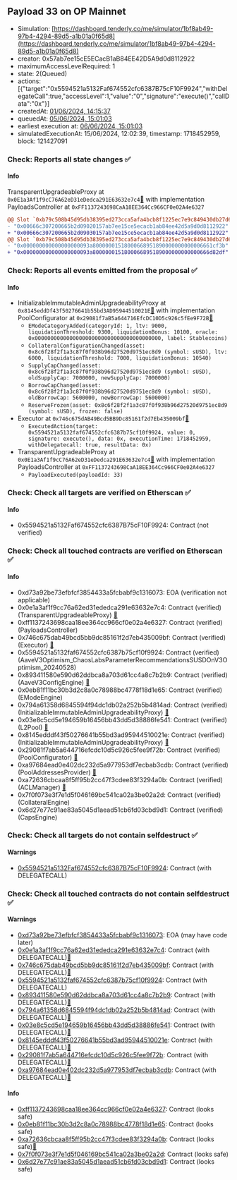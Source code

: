 ## Payload 33 on OP Mainnet

- Simulation: [https://dashboard.tenderly.co/me/simulator/1bf8ab49-97b4-4294-89d5-a1b01a0f65d8](https://dashboard.tenderly.co/me/simulator/1bf8ab49-97b4-4294-89d5-a1b01a0f65d8)
- creator: 0x57ab7ee15cE5ECacB1aB84EE42D5A9d0d8112922
- maximumAccessLevelRequired: 1
- state: 2(Queued)
- actions: [{"target":"0x5594521a5132Faf674552cfc6387B75cF10F9924","withDelegateCall":true,"accessLevel":1,"value":"0","signature":"execute()","callData":"0x"}]
- createdAt: [01/06/2024, 14:15:37](https://optimistic.etherscan.io/tx/0xd563bf4a0ade026464fdb1aaa34004483942c993b0fe50d3fcec2d7db7b6b937)
- queuedAt: [05/06/2024, 15:01:03](https://optimistic.etherscan.io/tx/0xeb4600fa68e05d9291b4ce3cd7c66e1a829c0345752641c866aaf6a6b9aed8e2)
- earliest execution at: [06/06/2024, 15:01:03](https://www.epochconverter.com/countdown?q=1717686063)
- simulatedExecutionAt: 15/06/2024, 12:02:39, timestamp: 1718452959, block: 121427091
### Check: Reports all state changes :white_check_mark:

#### Info


TransparentUpgradeableProxy at `0x0E1a3Af1f9cC76A62eD31eDedca291E63632e7c4`[:ghost:](https://github.com/bgd-labs/aave-address-book "GovernanceV3Optimism.PAYLOADS_CONTROLLER") with implementation PayloadsController at `0xFF1137243698CaA18EE364Cc966CF0e02A4e6327`
```diff
@@ Slot `0xb79c508b45d95db38395ed273cca5afa4bcb8f1225ec7e9c849430db27d6f0fe` @@
- "0x00666c307200665b2d09020157ab7ee15ce5ecacb1ab84ee42d5a9d0d8112922"
+ "0x00666c307200665b2d09030157ab7ee15ce5ecacb1ab84ee42d5a9d0d8112922"
@@ Slot `0xb79c508b45d95db38395ed273cca5afa4bcb8f1225ec7e9c849430db27d6f0ff` @@
- "0x000000000000000000093a80000001518000668951890000000000006661cf3b"
+ "0x000000000000000000093a8000000151800066895189000000000000666d82df"
```


### Check: Reports all events emitted from the proposal :white_check_mark:

#### Info

- InitializableImmutableAdminUpgradeabilityProxy at `0x8145eddDf43f50276641b55bd3AD95944510021E`[:ghost:](https://github.com/bgd-labs/aave-address-book "AaveV3Optimism.POOL_CONFIGURATOR") with implementation PoolConfigurator at `0x29081f7aB5a644716EfcDC10D5c926c5fEe9F72B`[:ghost:](https://github.com/bgd-labs/aave-address-book "AaveV3Optimism.POOL_CONFIGURATOR_IMPL")
  - `EModeCategoryAdded(categoryId: 1, ltv: 9000, liquidationThreshold: 9300, liquidationBonus: 10100, oracle: 0x0000000000000000000000000000000000000000, label: Stablecoins)`
  - `CollateralConfigurationChanged(asset: 0x8c6f28f2f1a3c87f0f938b96d27520d9751ec8d9 (symbol: sUSD), ltv: 6000, liquidationThreshold: 7000, liquidationBonus: 10540)`
  - `SupplyCapChanged(asset: 0x8c6f28f2f1a3c87f0f938b96d27520d9751ec8d9 (symbol: sUSD), oldSupplyCap: 7000000, newSupplyCap: 7000000)`
  - `BorrowCapChanged(asset: 0x8c6f28f2f1a3c87f0f938b96d27520d9751ec8d9 (symbol: sUSD), oldBorrowCap: 5600000, newBorrowCap: 5600000)`
  - `ReserveFrozen(asset: 0x8c6f28f2f1a3c87f0f938b96d27520d9751ec8d9 (symbol: sUSD), frozen: false)`
- Executor at `0x746c675dAB49Bcd5BB9Dc85161f2d7Eb435009bf`[:ghost:](https://github.com/bgd-labs/aave-address-book "AaveV3Optimism.ACL_ADMIN, GovernanceV3Optimism.EXECUTOR_LVL_1")
  - `ExecutedAction(target: 0x5594521a5132faf674552cfc6387b75cf10f9924, value: 0, signature: execute(), data: 0x, executionTime: 1718452959, withDelegatecall: true, resultData: 0x)`
- TransparentUpgradeableProxy at `0x0E1a3Af1f9cC76A62eD31eDedca291E63632e7c4`[:ghost:](https://github.com/bgd-labs/aave-address-book "GovernanceV3Optimism.PAYLOADS_CONTROLLER") with implementation PayloadsController at `0xFF1137243698CaA18EE364Cc966CF0e02A4e6327`
  - `PayloadExecuted(payloadId: 33)`

### Check: Check all targets are verified on Etherscan :white_check_mark:

#### Info

- 0x5594521a5132Faf674552cfc6387B75cF10F9924: Contract (not verified) 

### Check: Check all touched contracts are verified on Etherscan :white_check_mark:

#### Info

- 0xd73a92be73efbfcf3854433a5fcbabf9c1316073: EOA (verification not applicable)
- 0x0e1a3af1f9cc76a62ed31ededca291e63632e7c4: Contract (verified) (TransparentUpgradeableProxy) [:ghost:](https://github.com/bgd-labs/aave-address-book "GovernanceV3Optimism.PAYLOADS_CONTROLLER")
- 0xff1137243698caa18ee364cc966cf0e02a4e6327: Contract (verified) (PayloadsController) 
- 0x746c675dab49bcd5bb9dc85161f2d7eb435009bf: Contract (verified) (Executor) [:ghost:](https://github.com/bgd-labs/aave-address-book "AaveV3Optimism.ACL_ADMIN, GovernanceV3Optimism.EXECUTOR_LVL_1")
- 0x5594521a5132faf674552cfc6387b75cf10f9924: Contract (verified) (AaveV3Optimism_ChaosLabsParameterRecommendationsSUSDOnV3Optimism_20240528) 
- 0x893411580e590d62ddbca8a703d61cc4a8c7b2b9: Contract (verified) (AaveV3ConfigEngine) [:ghost:](https://github.com/bgd-labs/aave-address-book "AaveV3Optimism.CONFIG_ENGINE")
- 0x0eb81f11bc30b3d2c8a0c78988bc4778f18d1e65: Contract (verified) (EModeEngine) 
- 0x794a61358d6845594f94dc1db02a252b5b4814ad: Contract (verified) (InitializableImmutableAdminUpgradeabilityProxy) [:ghost:](https://github.com/bgd-labs/aave-address-book "AaveV3Optimism.POOL")
- 0x03e8c5cd5e194659b16456bb43dd5d38886fe541: Contract (verified) (L2Pool) [:ghost:](https://github.com/bgd-labs/aave-address-book "AaveV3Optimism.POOL_IMPL")
- 0x8145edddf43f50276641b55bd3ad95944510021e: Contract (verified) (InitializableImmutableAdminUpgradeabilityProxy) [:ghost:](https://github.com/bgd-labs/aave-address-book "AaveV3Optimism.POOL_CONFIGURATOR")
- 0x29081f7ab5a644716efcdc10d5c926c5fee9f72b: Contract (verified) (PoolConfigurator) [:ghost:](https://github.com/bgd-labs/aave-address-book "AaveV3Optimism.POOL_CONFIGURATOR_IMPL")
- 0xa97684ead0e402dc232d5a977953df7ecbab3cdb: Contract (verified) (PoolAddressesProvider) [:ghost:](https://github.com/bgd-labs/aave-address-book "AaveV3Optimism.POOL_ADDRESSES_PROVIDER")
- 0xa72636cbcaa8f5ff95b2cc47f3cdee83f3294a0b: Contract (verified) (ACLManager) [:ghost:](https://github.com/bgd-labs/aave-address-book "AaveV3Optimism.ACL_MANAGER")
- 0x7f0f073e3f7e1d5f046169bc541ca02a3be02a2d: Contract (verified) (CollateralEngine) 
- 0x6d27e77c91ae83a5045d1aead51cb6fd03cbd9d1: Contract (verified) (CapsEngine) 

### Check: Check all targets do not contain selfdestruct :white_check_mark:

#### Warnings

- [0x5594521a5132Faf674552cfc6387B75cF10F9924](https://optimistic.etherscan.io/address/0x5594521a5132Faf674552cfc6387B75cF10F9924): Contract (with DELEGATECALL)

### Check: Check all touched contracts do not contain selfdestruct :white_check_mark:

#### Warnings

- [0xd73a92be73efbfcf3854433a5fcbabf9c1316073](https://optimistic.etherscan.io/address/0xd73a92be73efbfcf3854433a5fcbabf9c1316073): EOA (may have code later)
- [0x0e1a3af1f9cc76a62ed31ededca291e63632e7c4](https://optimistic.etherscan.io/address/0x0e1a3af1f9cc76a62ed31ededca291e63632e7c4): Contract (with DELEGATECALL)[:ghost:](https://github.com/bgd-labs/aave-address-book "GovernanceV3Optimism.PAYLOADS_CONTROLLER")
- [0x746c675dab49bcd5bb9dc85161f2d7eb435009bf](https://optimistic.etherscan.io/address/0x746c675dab49bcd5bb9dc85161f2d7eb435009bf): Contract (with DELEGATECALL)[:ghost:](https://github.com/bgd-labs/aave-address-book "AaveV3Optimism.ACL_ADMIN, GovernanceV3Optimism.EXECUTOR_LVL_1")
- [0x5594521a5132faf674552cfc6387b75cf10f9924](https://optimistic.etherscan.io/address/0x5594521a5132faf674552cfc6387b75cf10f9924): Contract (with DELEGATECALL)
- [0x893411580e590d62ddbca8a703d61cc4a8c7b2b9](https://optimistic.etherscan.io/address/0x893411580e590d62ddbca8a703d61cc4a8c7b2b9): Contract (with DELEGATECALL)[:ghost:](https://github.com/bgd-labs/aave-address-book "AaveV3Optimism.CONFIG_ENGINE")
- [0x794a61358d6845594f94dc1db02a252b5b4814ad](https://optimistic.etherscan.io/address/0x794a61358d6845594f94dc1db02a252b5b4814ad): Contract (with DELEGATECALL)[:ghost:](https://github.com/bgd-labs/aave-address-book "AaveV3Optimism.POOL")
- [0x03e8c5cd5e194659b16456bb43dd5d38886fe541](https://optimistic.etherscan.io/address/0x03e8c5cd5e194659b16456bb43dd5d38886fe541): Contract (with DELEGATECALL)[:ghost:](https://github.com/bgd-labs/aave-address-book "AaveV3Optimism.POOL_IMPL")
- [0x8145edddf43f50276641b55bd3ad95944510021e](https://optimistic.etherscan.io/address/0x8145edddf43f50276641b55bd3ad95944510021e): Contract (with DELEGATECALL)[:ghost:](https://github.com/bgd-labs/aave-address-book "AaveV3Optimism.POOL_CONFIGURATOR")
- [0x29081f7ab5a644716efcdc10d5c926c5fee9f72b](https://optimistic.etherscan.io/address/0x29081f7ab5a644716efcdc10d5c926c5fee9f72b): Contract (with DELEGATECALL)[:ghost:](https://github.com/bgd-labs/aave-address-book "AaveV3Optimism.POOL_CONFIGURATOR_IMPL")
- [0xa97684ead0e402dc232d5a977953df7ecbab3cdb](https://optimistic.etherscan.io/address/0xa97684ead0e402dc232d5a977953df7ecbab3cdb): Contract (with DELEGATECALL)[:ghost:](https://github.com/bgd-labs/aave-address-book "AaveV3Optimism.POOL_ADDRESSES_PROVIDER")

#### Info

- [0xff1137243698caa18ee364cc966cf0e02a4e6327](https://optimistic.etherscan.io/address/0xff1137243698caa18ee364cc966cf0e02a4e6327): Contract (looks safe)
- [0x0eb81f11bc30b3d2c8a0c78988bc4778f18d1e65](https://optimistic.etherscan.io/address/0x0eb81f11bc30b3d2c8a0c78988bc4778f18d1e65): Contract (looks safe)
- [0xa72636cbcaa8f5ff95b2cc47f3cdee83f3294a0b](https://optimistic.etherscan.io/address/0xa72636cbcaa8f5ff95b2cc47f3cdee83f3294a0b): Contract (looks safe)[:ghost:](https://github.com/bgd-labs/aave-address-book "AaveV3Optimism.ACL_MANAGER")
- [0x7f0f073e3f7e1d5f046169bc541ca02a3be02a2d](https://optimistic.etherscan.io/address/0x7f0f073e3f7e1d5f046169bc541ca02a3be02a2d): Contract (looks safe)
- [0x6d27e77c91ae83a5045d1aead51cb6fd03cbd9d1](https://optimistic.etherscan.io/address/0x6d27e77c91ae83a5045d1aead51cb6fd03cbd9d1): Contract (looks safe)

